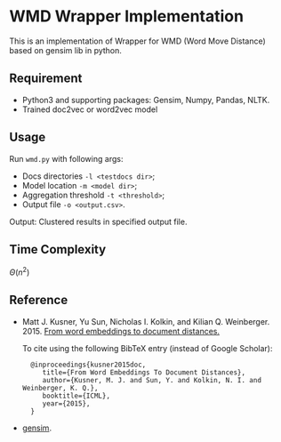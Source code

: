 # WMD Wrapper Implementation

This is an implementation of Wrapper for WMD (Word Move Distance) based on gensim lib in python.

## Requirement
- Python3 and supporting packages: Gensim, Numpy, Pandas, NLTK.
- Trained doc2vec or word2vec model

## Usage
Run `wmd.py` with following args:

- Docs directories `-l <testdocs dir>`;
- Model location `-m <model dir>`;
- Aggregation threshold `-t <threshold>`;
- Output file `-o <output.csv>`.

Output:
Clustered results in specified output file.

## Time Complexity
$\Theta(n^2)$

## Reference
- Matt J. Kusner, Yu Sun, Nicholas I. Kolkin, and Kilian Q. Weinberger. 2015.
[From word embeddings to document distances.](https://arxiv.org/pdf/1409.3215.pdf)

    To cite using the following BibTeX entry (instead of Google Scholar): 
    
        @inproceedings{kusner2015doc, 
           title={From Word Embeddings To Document Distances}, 
           author={Kusner, M. J. and Sun, Y. and Kolkin, N. I. and Weinberger, K. Q.}, 
           booktitle={ICML}, 
           year={2015}, 
        } 
- [gensim](https://radimrehurek.com/gensim/models/keyedvectors.html).
